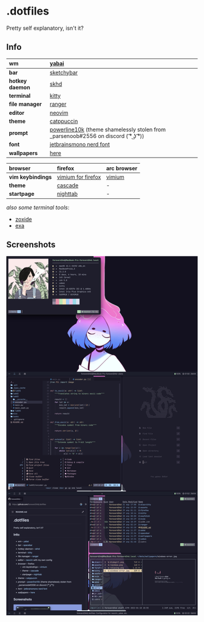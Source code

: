 # .dotfiles

Pretty self explanatory, isn't it?

## Info
**wm**            | [yabai](https://github.com/koekeishiya/yabai)
:-----------------|:-
**bar**           | [sketchybar](https://github.com/FelixKratz/SketchyBar)
**hotkey daemon** | [skhd](https://github.com/koekeishiya/skhd)
**terminal**      | [kitty](https://github.com/kovidgoyal/kitty)
**file manager**  | [ranger](https://github.com/ranger/ranger)
**editor**        | [neovim](https://github.com/neovim/neovim)
**theme**         | [catppuccin](https://github.com/catppuccin)
**prompt**        | [powerline10k](https://github.com/romkatv/powerlevel10k) (theme shamelessly stolen from _parsenoob#2556 on discord ( ͡° ͜ʖ ͡°))
**font**          | [jetbrainsmono nerd font](https://www.nerdfonts.com/font-downloads)
**wallpapers**    | [here](/wallpapers)

**browser**         | firefox | arc browser
:-------------------|:--------|:-
**vim keybindings** | [vimium for firefox](https://addons.mozilla.org/en-GB/firefox/addon/vimium-ff/) | [vimium](https://chromewebstore.google.com/detail/vimium/dbepggeogbaibhgnhhndojpepiihcmeb)
**theme**           | [cascade](https://github.com/andreasgrafen/cascade)   | -
**startpage**       | [nighttab](https://github.com/zombieFox/nightTab)     | -

*also some terminal tools*:
- [zoxide](https://github.com/ajeetdsouza/zoxide)
- [exa](https://github.com/ogham/exa)

## Screenshots
![Man I love catppuccin!(v2)](/assets/milc_v2.jpg)
